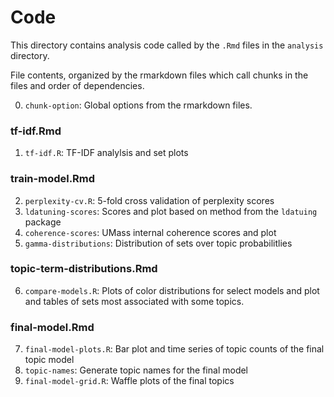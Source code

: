 # Code 

This directory contains analysis code called by the `.Rmd` files in the `analysis` directory. 

File contents, organized by the rmarkdown files which call chunks in the files and order of dependencies.

0. `chunk-option`: Global options from the rmarkdown files.

### tf-idf.Rmd
1. `tf-idf.R`: TF-IDF analylsis and set plots

### train-model.Rmd
2. `perplexity-cv.R`: 5-fold cross validation of perplexity scores
3. `ldatuning-scores`: Scores and plot based on method from the `ldatuing` package
4. `coherence-scores`: UMass internal coherence scores and plot
5. `gamma-distributions`: Distribution of sets over topic probabilitlies

### topic-term-distributions.Rmd

6. `compare-models.R`: Plots of color distributions for select models and plot and tables of sets most associated with some topics. 

### final-model.Rmd

7. `final-model-plots.R`: Bar plot and time series of topic counts of the final topic model
8. `topic-names`: Generate topic names for the final model
9. `final-model-grid.R`: Waffle plots of the final topics
